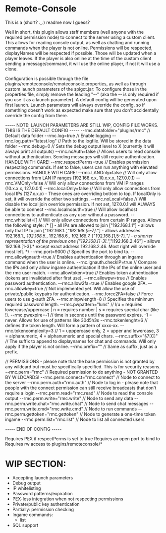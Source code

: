 # Remote-Console

This is a (short? ._.) readme now I guess?

Well in short, this plugin allows staff members (well anyone with the required permission node) to connect to the server using a custom client.
This allows for reading console output, as well as chatting and running commands when the player is not online.
Permissions will be respected, displayNames will be respected if possible. Those will be updated when a player leaves.
If the player is also online at the time of the custom client sending a message/command, it will use the online player, if not it will use a clone.

Configuration is possible through the file plugins/remoteconsole/remoteconsole.properties, as well as through custom launch parameters of the spigot.jar:
To configure those in the properties file, simply remove the leading "--" (aka the -- is only required if you use it as a launch parameter). A default config will be generated upon first launch.
Launch parameters will always override the config, so if something doesn't work as expected make sure that you don't accidentally override the config from there.

----- NOTE: LAUNCH PARAMETERS ARE STILL WIP, CONFIG FILE WORKS. THIS IS THE DEFAULT CONFIG -----
--rmc.datafolder="plugins/rmc" // Default data folder
--rmc.log=true                 // Enable logging
--rmc.log.path="latest.log"    // Path to the logfile. Will be stored in the data folder
--rmc.debug=0                  // Sets the debug output level to X (currently it will always print all outputs)
--rmc.noAuth=false             // Allows users to read console without authentication. Sending messages will still require authentication. HANDLE WITH CARE!
--rmc.respectPerms=true        // Enables permission respecting commands. If set to false, users can run anything with elevated permissions. HANDLE WITH CARE!
--rmc.LANOnly=false            // Will only allow connections from LAN IP ranges (192.168.x.x, 10.x.x.x, 127.0.0.1)
--rmc.VMOnly=false             // Will only allow connections from VM IP ranges (10.x.x.x, 127.0.0.1)
--rmc.localOnly=false          // Will only allow connections from local IPs (127.x.x.x) - These ones are overriding bottom to top. If localOnly is set, it will override the other two settings.
--rmc.noLocal=false            // Will disable the local join override permission. If not set, 127.0.0.1 will ALWAYS be able to connect
--rmc.localnoauth=true         // Will allow localhost connections to authenticate as any user without a password.
--rmc.whitelist=[]             // Will only allow connections from certain IP ranges. Allows the following style:
/*
[] - all IPs are allowed to join
["192.168.1.1"] - allows only that IP to join
["192.168.1.*',"192.168.[5-7].*"] - allows addresses 192.168.1.*, 192.168.5.*, 192.168.6.*, 192.168.7.*
["192.168.[1,5-7].*"] - a shorter representation of the previous one
["192.168.[1-3].*","!192.168.2.46"] - allows 192.168.[1-3].* except exact address 192.168.2.46. Most right will override most left.
*/
--rmc.port=9000                // Specifies the port to bind to.
--rmc.allowignauth=true        // Enables authentication through an ingame command when the user is online.
--rnc.ignauth.checkIP=true     // Compare the IPs and only allow ingame authentication if the IPs of the online user and the rmc user match.
--rmc.allowtoken=true          // Enables token authentication (tokens are invalidated after first use).
--rmc.allowpw=true             // Enables password authentication.
--rmc.allow2fa=true            // Enables google 2FA.
--rmc.allowkey=true            // Not implemented yet. Will allow the use of private/public keypairs for authentication.
--rmc.force2FA=false           // Force users to use g-auth 2FA.
--rmc.minpwlength=8            // Specifies the minimum required password length.
--rmc.pwpattern="luns"         // l/u = requires lowercase/uppercase | n = requires number | s = requires special char (like !).
--rmc.pwexpire=-1              // time in seconds until the password expires. -1 = never. Allows for use of patterns like 30d5h3s
--rmc.tokenlenght=6            // defines the token length. Will form a pattern of xxxx-xx.
--rmc.tokencomplexity=3        // 1 = upppercase only, 2 = upper and lowercase, 3 = alphanumeric, 4 = alphanumeric and special chars.
--rmc.suffix="§7[C]"           // The suffix to append to displaynames for chat and commands. Will only apply if the player is not online.
--rmc.prefix=""                // Same as suffix, just as a prefix.

// PERMISSIONS - please note that the base permission is not granted by any wildcard but must be specifically specified. This is for security reasons.
--rmc.perm="rmc"                        // Required permission to do anything - NOT GRANTED BY WILDCARDS!
--rmc.perm.connect="rmc.connect"        // Node to connect to the server
--rmc.perm.auth="rmc.auth"              // Node to log in - please note that people with the connect permission can still receive broadcasts that don't require a login
--rmc.perm.read="rmc.read"              // Node to read the console output
--rmc.perm.write="rmc.write"            // Node to send any data
--rmc.perm.write.chat="rmc.write.chat"  // Node to send chat messages
--rmc.perm.write.cmd="rmc.write.cmd"    // Node to run commands
--rmc.perm.gettoken="rmc.gettoken"      // Node to generate a one-time token ingame
--rmc.perm.list="rmc.list"              // Node to list all connected users

----- END OF CONFIG -----

Requires PEX if respectPerms is set to true
Requires an open port to bind to
Requires rw access to plugins/remoteconsole/*

# WIP SECTION:

- Accepting launch parameters
- Debug output
- IP whitelisting
- Password patterns/expiration
- PEX-less integration when not respecting permissions
- Private/public key authentication
- Partially: permission checking
- Ingame commands:
  - list
- SQL support
